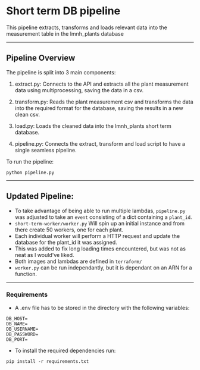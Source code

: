 # Short term DB pipeline

This pipeline extracts, transforms and loads relevant data into the measurement table in the
lmnh_plants database

---

## Pipeline Overview

The pipeline is split into 3 main components:

1. extract.py: Connects to the API and extracts all the plant measurement data using multiprocessing, saving the data in 
a csv.

2. transform.py: Reads the plant measurement csv and transforms the data into the required format for the database, saving
the results in a new clean csv.

3. load.py: Loads the cleaned data into the lmnh_plants short term database.

4. pipeline.py: Connects the extract, transform and load script to have a single seamless pipeline.

To run the pipeline:

`python pipeline.py`

---

## Updated Pipeline:

- To take advantage of being able to run multiple lambdas, `pipeline.py` was adjusted to take an `event` consisting of a dict containing a `plant_id`.
- `short-term-worker/worker.py` Will spin up an initial instance and from there create 50 workers, one for each plant.
- Each individual worker will perform a HTTP request and update the database for the plant_id it was assigned.
- This was added to fix long loading times encountered, but was not as neat as I would've liked.
- Both images and lambdas are defined in `terraform/`
- `worker.py` can be run independantly, but it is dependant on an ARN for a function.

---

### Requirements

- A .env file has to be stored in the directory with the following variables:

```
DB_HOST=
DB_NAME=
DB_USERNAME=
DB_PASSWORD=
DB_PORT=
```


- To install the required dependencies run:

`pip install -r requirements.txt`